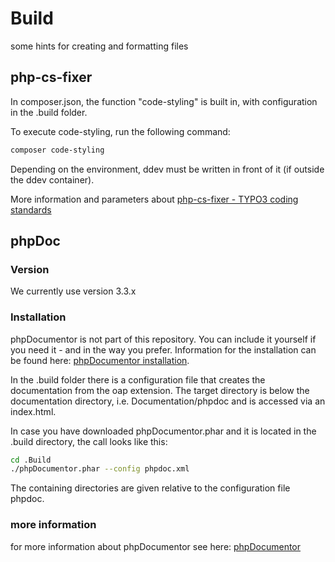# Build 

some hints for creating and formatting files

## php-cs-fixer

In composer.json, the function "code-styling" is built in, with configuration in the .build folder.

To execute code-styling, run the following command:
```bash
composer code-styling
```

Depending on the environment, ddev must be written in front of it (if outside the ddev container).

More information and parameters about [php-cs-fixer - TYPO3 coding standards](https://github.com/TYPO3/coding-standards)

## phpDoc
### Version
We currently use version 3.3.x

### Installation
phpDocumentor is not part of this repository. You can include it yourself if you need it - and in the way you prefer.
Information for the installation can be found here: [phpDocumentor installation](https://docs.phpdoc.org/3.0/guide/getting-started/installing.html).

In the .build folder there is a configuration file that creates the documentation from the oap extension.
The target directory is below the documentation directory, i.e. Documentation/phpdoc and is accessed via an index.html.

In case you have downloaded phpDocumentor.phar and it is located in the .build directory, the call looks like this:

```bash
cd .Build
./phpDocumentor.phar --config phpdoc.xml
```

The containing directories are given relative to the configuration file phpdoc. 

### more information

for more information about phpDocumentor see here: [phpDocumentor](https://docs.phpdoc.org/3.0/)